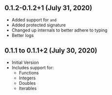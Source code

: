 ## 0.1.2-0.1.2+1 (July 31, 2020)
- Added support for `and`
- Added protected signature
- Changed up internals to better adhere to typing
- Better logs

## 0.1.1 to 0.1.1+2 (July 30, 2020)
- Initial Version
- Includes support for: 
    - Functions 
    - Integers 
    - Doubles 
    - Iterables
    